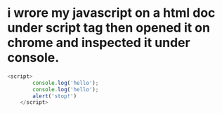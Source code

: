 # i wrore my javascript on a html doc under script tag then opened it on chrome and inspected it under console.
```javascript
<script>
        console.log('hello');
        console.log('hello');
        alert('stop!')
    </script>
```
